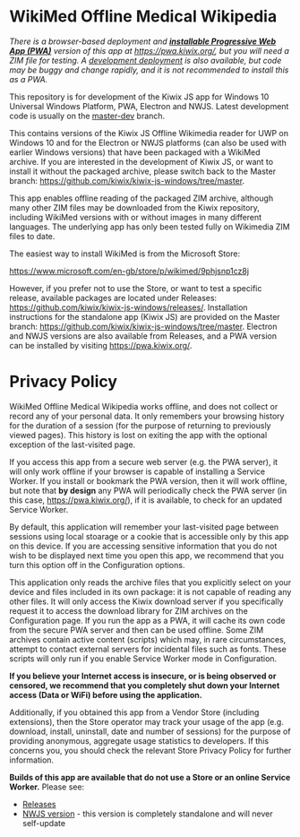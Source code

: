 # WikiMed Offline Medical Wikipedia

*There is a browser-based deployment and **[installable Progressive Web App (PWA)](https://pwa.kiwix.org/)** version of this app at
https://pwa.kiwix.org/, but you will need a ZIM file for testing. A [development deployment](https://kiwix.github.io/kiwix-js-windows/)
is also available, but code may be buggy and change rapidly, and it is not recommended to install this as a PWA.*

This repository is for development of the Kiwix JS app for Windows 10 Universal Windows Platform, PWA, Electron and NWJS.
Latest development code is usually on the [master-dev](https://github.com/kiwix/kiwix-js-windows/tree/master-dev/) branch.

This contains versions of the Kiwix JS Offline Wikimedia reader for UWP on Windows 10 and for the Electron or NWJS
platforms (can also be used with earlier Windows versions) that have been packaged with
a WikiMed archive. If you are interested in the development of Kiwix JS, or want to install it without
the packaged archive, please switch back to the Master branch: https://github.com/kiwix/kiwix-js-windows/tree/master.

This app enables offline reading of the packaged ZIM archive, although many other ZIM files may be
downloaded from the Kiwix repository, including WikiMed versions with or without images
in many different languages. The underlying app has only been tested fully on Wikimedia ZIM files to date.

The easiest way to install WikiMed is from the Microsoft Store:

https://www.microsoft.com/en-gb/store/p/wikimed/9phjsnp1cz8j

However, if you prefer not to use the Store, or want to test a specific release, available packages are located under
Releases: https://github.com/kiwix/kiwix-js-windows/releases/. Installation instructions for the standalone app (Kiwix JS)
are provided on the Master branch: https://github.com/kiwix/kiwix-js-windows/tree/master. Electron and NWJS versions are also available from Releases,
and a PWA version can be installed by visiting https://pwa.kiwix.org/.

# Privacy Policy

WikiMed Offline Medical Wikipedia works offline, and does not collect or record any of your personal data. It
only remembers your browsing history for the duration of a session (for the purpose of returning to previously
viewed pages). This history is lost on exiting the app with the optional exception of the last-visited page.

If you access this app from a secure web server (e.g. the PWA server), it will only work offline if your browser is
capable of installing a Service Worker. If you install or bookmark the PWA version, then it will work offline, but
note that **by design** any PWA will periodically check the PWA server (in this case, https://pwa.kiwix.org/), if it
is available, to check for an updated Service Worker.

By default, this application will remember your last-visited page between sessions using local stoarage or a cookie
that is accessible only by this app on this device. If you are accessing sensitive information that you do
not wish to be displayed next time you open this app, we recommend that you turn this option off in the Configuration options.

This application only reads the archive files that you explicitly select on your device and files included in
its own package: it is not capable of reading any other files. It will only access the Kiwix download server if
you specifically request it to access the download library for ZIM archives on the Configuration page. If you
run the app as a PWA, it will cache its own code from the secure PWA server and then can be used offline.
Some ZIM archives contain active content (scripts) which may, in rare circumstances, attempt to
contact external servers for incidental files such as fonts. These scripts will only run if you enable Service
Worker mode in Configuration.

**If you believe your Internet access is insecure, or is being observed or censored, we recommend that you completely
shut down your Internet access (Data or WiFi) before using the application.**

Additionally, if you obtained this app from a Vendor Store (including extensions), then the Store operator may
track your usage of the app (e.g. download, install, uninstall, date and number of sessions) for the purpose of
providing anonymous, aggregate usage statistics to developers. If this concerns you, you should check the relevant
Store Privacy Policy for further information.

**Builds of this app are available that do not use a Store or an online Service Worker.** Please see:

* [Releases](https://github.com/kiwix/kiwix-js-windows/releases/)
* [NWJS version](https://kiwix.github.io/kiwix-js-windows/kiwix-js-nwjs.html) - this version is completely standalone
  and will never self-update

